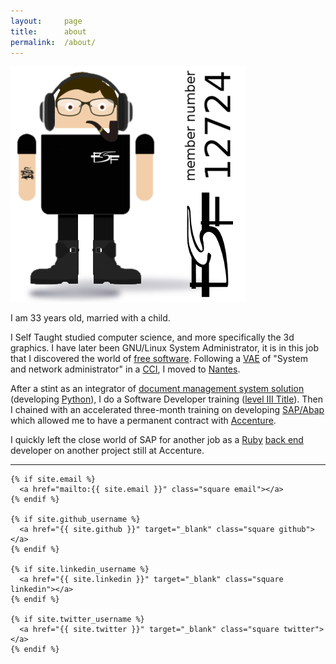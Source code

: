```yaml
---
layout:     page
title:      about
permalink:  /about/
---
```


<img class="col one right" src="/img/avatar.png">

I am 33 years old, married with a child.

I Self Taught studied computer science, and more specifically the 3d graphics. I have later been GNU/Linux System Administrator, it is in this job that I discovered the world of [free software](http://www.gnu.org/philosophy/free-sw.html). Following a [VAE](https://en.wikipedia.org/wiki/Validation_des_Acquis_de_l'Experience) of "System and network administrator" in a [CCI](https://en.wikipedia.org/wiki/Chamber_of_commerce), I moved to [Nantes](https://en.wikipedia.org/wiki/Nantes).

After a stint as an integrator of [document management system solution](https://en.wikipedia.org/wiki/Document_management_system) (developing [Python](https://en.wikipedia.org/wiki/Python_%28programming_language%29)), I do a Software Developer training ([level III Title](https://en.wikipedia.org/wiki/Brevet_de_Technicien_Sup%C3%A9rieur)). Then I chained with an accelerated three-month training on developing [SAP/Abap](https://en.wikipedia.org/wiki/ABAP) which allowed me to have a permanent contract with [Accenture](https://en.wikipedia.org/wiki/Accenture).

I quickly left the close world of SAP for another job as a [Ruby](https://en.wikipedia.org/wiki/Ruby_%28programming_language%29) [back end](https://en.wikipedia.org/wiki/Front_and_back_ends) developer on another project still at Accenture.

<div class="col three caption">
  <hr/>
  <span class="contacticon">

    {% if site.email %}
      <a href="mailto:{{ site.email }}" class="square email"></a>
    {% endif %}

    {% if site.github_username %}
      <a href="{{ site.github }}" target="_blank" class="square github"></a>
    {% endif %}

    {% if site.linkedin_username %}
      <a href="{{ site.linkedin }}" target="_blank" class="square linkedin"></a>
    {% endif %}

    {% if site.twitter_username %}
      <a href="{{ site.twitter }}" target="_blank" class="square twitter"></a>
    {% endif %}
  </span>

</div>

